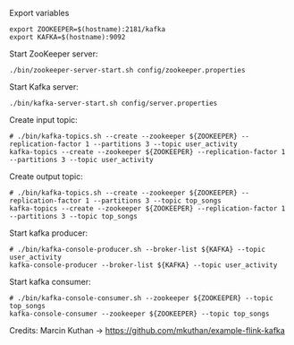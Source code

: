 Export variables

```
export ZOOKEEPER=$(hostname):2181/kafka
export KAFKA=$(hostname):9092
```

Start ZooKeeper server:

```
./bin/zookeeper-server-start.sh config/zookeeper.properties
```

Start Kafka server:

```
./bin/kafka-server-start.sh config/server.properties
```

Create input topic:

```
# ./bin/kafka-topics.sh --create --zookeeper ${ZOOKEEPER} --replication-factor 1 --partitions 3 --topic user_activity
kafka-topics --create --zookeeper ${ZOOKEEPER} --replication-factor 1 --partitions 3 --topic user_activity
```

Create output topic:

```
# ./bin/kafka-topics.sh --create --zookeeper ${ZOOKEEPER} --replication-factor 1 --partitions 3 --topic top_songs
kafka-topics --create --zookeeper ${ZOOKEEPER} --replication-factor 1 --partitions 3 --topic top_songs
```

Start kafka producer:

```
# ./bin/kafka-console-producer.sh --broker-list ${KAFKA} --topic user_activity
kafka-console-producer --broker-list ${KAFKA} --topic user_activity
```

Start kafka consumer:

```
# ./bin/kafka-console-consumer.sh --zookeeper ${ZOOKEEPER} --topic top_songs
kafka-console-consumer --zookeeper ${ZOOKEEPER} --topic top_songs
```


Credits:
Marcin Kuthan -> https://github.com/mkuthan/example-flink-kafka
